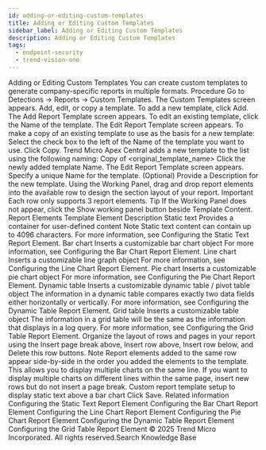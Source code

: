 ```yaml
---
id: adding-or-editing-custom-templates
title: Adding or Editing Custom Templates
sidebar_label: Adding or Editing Custom Templates
description: Adding or Editing Custom Templates
tags:
  - endpoint-security
  - trend-vision-one
---
```


 Adding or Editing Custom Templates You can create custom templates to generate company-specific reports in multiple formats. Procedure Go to Detections → Reports → Custom Templates. The Custom Templates screen appears. Add, edit, or copy a template. To add a new template, click Add. The Add Report Template screen appears. To edit an existing template, click the Name of the template. The Edit Report Template screen appears. To make a copy of an existing template to use as the basis for a new template: Select the check box to the left of the Name of the template you want to use. Click Copy. Trend Micro Apex Central adds a new template to the list using the following naming: Copy of <original_template_name> Click the newly added template Name. The Edit Report Template screen appears. Specify a unique Name for the template. (Optional) Provide a Description for the new template. Using the Working Panel, drag and drop report elements into the available row to design the section layout of your report. Important Each row only supports 3 report elements. Tip If the Working Panel does not appear, click the Show working panel button beside Template Content. Report Elements Template Element Description Static text Provides a container for user-defined content Note Static text content can contain up to 4096 characters. For more information, see Configuring the Static Text Report Element. Bar chart Inserts a customizable bar chart object For more information, see Configuring the Bar Chart Report Element. Line chart Inserts a customizable line graph object For more information, see Configuring the Line Chart Report Element. Pie chart Inserts a customizable pie chart object For more information, see Configuring the Pie Chart Report Element. Dynamic table Inserts a customizable dynamic table / pivot table object The information in a dynamic table compares exactly two data fields either horizontally or vertically. For more information, see Configuring the Dynamic Table Report Element. Grid table Inserts a customizable table object The information in a grid table will be the same as the information that displays in a log query. For more information, see Configuring the Grid Table Report Element. Organize the layout of rows and pages in your report using the Insert page break above, Insert row above, Insert row below, and Delete this row buttons. Note Report elements added to the same row appear side-by-side in the order you added the elements to the template. This allows you to display multiple charts on the same line. If you want to display multiple charts on different lines within the same page, insert new rows but do not insert a page break. Custom report template setup to display static text above a bar chart Click Save. Related information Configuring the Static Text Report Element Configuring the Bar Chart Report Element Configuring the Line Chart Report Element Configuring the Pie Chart Report Element Configuring the Dynamic Table Report Element Configuring the Grid Table Report Element © 2025 Trend Micro Incorporated. All rights reserved.Search Knowledge Base
